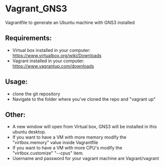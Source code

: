 # Vagrant_GNS3
Vagrantfile to generate an Ubuntu machine with GNS3 installed

## Requirements:
- Virtual box installed in your computer: https://www.virtualbox.org/wiki/Downloads
- Vagrant installed in your computer: https://www.vagrantup.com/downloads

## Usage:
- clone the git repository
- Navigate to the folder where you've cloned the repo and "vagrant up"
  
## Other:  
- A new window will open from Virtual box, GNS3 will be installed in this ubuntu desktop.
- If you want to have a VM with more memory modify the "virtbox.memory" value inside Vagrantfile
- If you want to have a VM with more CPU's modify the "virtbox.customize" "--cpus" item.
- Username and password for your vagrant machine are Vagrant/vagrant
